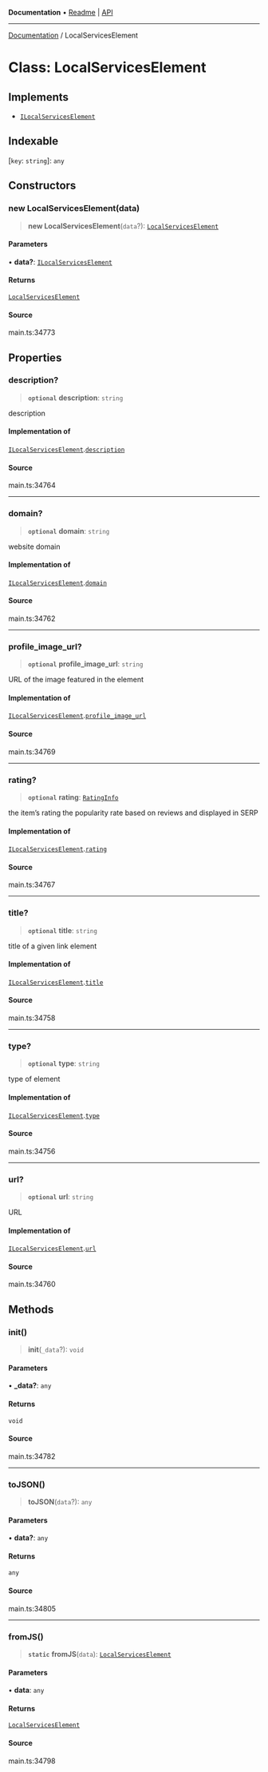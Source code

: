 **Documentation** • [Readme](../README.md) \| [API](../globals.md)

***

[Documentation](../README.md) / LocalServicesElement

# Class: LocalServicesElement

## Implements

- [`ILocalServicesElement`](../interfaces/ILocalServicesElement.md)

## Indexable

 \[`key`: `string`\]: `any`

## Constructors

### new LocalServicesElement(data)

> **new LocalServicesElement**(`data`?): [`LocalServicesElement`](LocalServicesElement.md)

#### Parameters

• **data?**: [`ILocalServicesElement`](../interfaces/ILocalServicesElement.md)

#### Returns

[`LocalServicesElement`](LocalServicesElement.md)

#### Source

main.ts:34773

## Properties

### description?

> **`optional`** **description**: `string`

description

#### Implementation of

[`ILocalServicesElement`](../interfaces/ILocalServicesElement.md).[`description`](../interfaces/ILocalServicesElement.md#description)

#### Source

main.ts:34764

***

### domain?

> **`optional`** **domain**: `string`

website domain

#### Implementation of

[`ILocalServicesElement`](../interfaces/ILocalServicesElement.md).[`domain`](../interfaces/ILocalServicesElement.md#domain)

#### Source

main.ts:34762

***

### profile\_image\_url?

> **`optional`** **profile\_image\_url**: `string`

URL of the image featured in the element

#### Implementation of

[`ILocalServicesElement`](../interfaces/ILocalServicesElement.md).[`profile_image_url`](../interfaces/ILocalServicesElement.md#profile_image_url)

#### Source

main.ts:34769

***

### rating?

> **`optional`** **rating**: [`RatingInfo`](RatingInfo.md)

the item’s rating 
the popularity rate based on reviews and displayed in SERP

#### Implementation of

[`ILocalServicesElement`](../interfaces/ILocalServicesElement.md).[`rating`](../interfaces/ILocalServicesElement.md#rating)

#### Source

main.ts:34767

***

### title?

> **`optional`** **title**: `string`

title of a given link element

#### Implementation of

[`ILocalServicesElement`](../interfaces/ILocalServicesElement.md).[`title`](../interfaces/ILocalServicesElement.md#title)

#### Source

main.ts:34758

***

### type?

> **`optional`** **type**: `string`

type of element

#### Implementation of

[`ILocalServicesElement`](../interfaces/ILocalServicesElement.md).[`type`](../interfaces/ILocalServicesElement.md#type)

#### Source

main.ts:34756

***

### url?

> **`optional`** **url**: `string`

URL

#### Implementation of

[`ILocalServicesElement`](../interfaces/ILocalServicesElement.md).[`url`](../interfaces/ILocalServicesElement.md#url)

#### Source

main.ts:34760

## Methods

### init()

> **init**(`_data`?): `void`

#### Parameters

• **\_data?**: `any`

#### Returns

`void`

#### Source

main.ts:34782

***

### toJSON()

> **toJSON**(`data`?): `any`

#### Parameters

• **data?**: `any`

#### Returns

`any`

#### Source

main.ts:34805

***

### fromJS()

> **`static`** **fromJS**(`data`): [`LocalServicesElement`](LocalServicesElement.md)

#### Parameters

• **data**: `any`

#### Returns

[`LocalServicesElement`](LocalServicesElement.md)

#### Source

main.ts:34798
